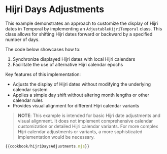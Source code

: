 # Hijri Days Adjustments

This example demonstrates an approach to customize the display of Hijri dates in Temporal by implementing an `AdjustableHijriTemporal` class. This class allows for shifting Hijri dates forward or backward by a specified number of days.

The code below showcases how to:

1. Synchronize displayed Hijri dates with local Hijri calendars
2. Facilitate the use of alternative Hijri calendar epochs

Key features of this implementation:

- Adjusts the display of Hijri dates without modifying the underlying calendar system
- Applies a simple day shift without altering month lengths or other calendar rules
- Provides visual alignment for different Hijri calendar variants

> **NOTE**: This example is intended for basic Hijri date adjustments and visual alignment. It does not implement comprehensive calendar customization or detailed Hijri calendar variants. For more complex Hijri calendar adjustments or variants, a more sophisticated implementation would be necessary.

```javascript
{{cookbook/hijriDaysAdjustments.mjs}}
```
